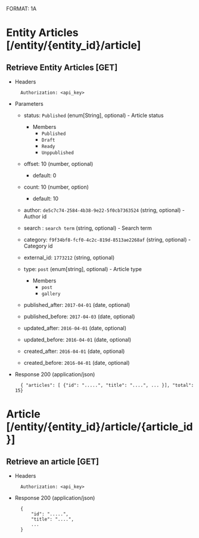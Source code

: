 FORMAT: 1A


# Entity Articles [/entity/{entity_id}/article]


## Retrieve Entity Articles [GET] 

+ Headers

        Authorization: <api_key>

+ Parameters


    + status: `Published` (enum[String], optional) - Article status

        + Members
            + `Published`
            + `Draft`
            + `Ready`
            + `Unppublished`

    + offset: 10 (number, optional)

        + default: 0

    + count: 10 (number, option)

        + default: 10

    + author: `de5c7c74-2584-4b38-9e22-5f0cb7363524` (string, optional) - Author id

    + search : `search term` (string, optional) - Search term

    + category: `f9f34bf8-fcf0-4c2c-819d-8513ae2268af` (string, optional) - Category id

    + external_id: `1773212` (string, optional)

    + type: `post` (enum[string], optional) - Article type

        + Members
            + `post`
            + `gallery`

    + published_after: `2017-04-01` (date, optional)

    + published_before: `2017-04-03` (date, optional)

    + updated_after: `2016-04-01` (date, optional)

    + updated_before: `2016-04-01` (date, optional)

    + created_after: `2016-04-01` (date, optional)

    + created_before: `2016-04-01` (date, optional)


+ Response 200 (application/json)

        { "articles": [ {"id": ".....", "title": "....", ... }], "total": 15}



# Article [/entity/{entity_id}/article/{article_id}]


## Retrieve an article [GET]

+ Headers

        Authorization: <api_key>

+ Response 200 (application/json)

        {
            "id": ".....",
            "title": "....",
            ...
        }



